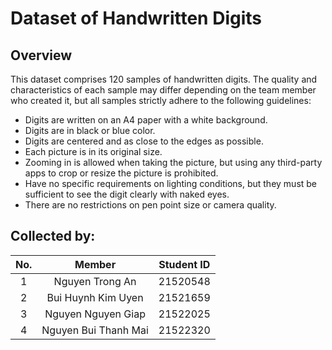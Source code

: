 # Dataset of Handwritten Digits

## Overview
This dataset comprises 120 samples of handwritten digits. The quality and characteristics of each sample may differ depending on the team member who created it, but all samples strictly adhere to the following guidelines:
- Digits are written on an A4 paper with a white background.
- Digits are in black or blue color.
- Digits are centered and as close to the edges as possible.
- Each picture is in its original size.
- Zooming in is allowed when taking the picture, but using any third-party apps to crop or resize the picture is prohibited.
- Have no specific requirements on lighting conditions, but they must be sufficient to see the digit clearly with naked eyes.
- There are no restrictions on pen point size or camera quality.


## Collected by:
|No.|Member|Student ID|
|:-:|:-:|:-:|
|1|Nguyen Trong An|21520548|
|2|Bui Huynh Kim Uyen|21521659|
|3|Nguyen Nguyen Giap|21522025|
|4|Nguyen Bui Thanh Mai|21522320|

